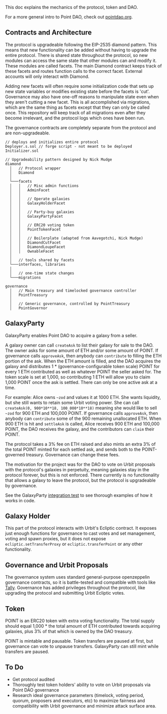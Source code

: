 This doc explains the mechanics of the protocol, token and DAO.

For a more general intro to Point DAO, check out [pointdao.org](https://pointdao.org).

## Contracts and Architecture

The protocol is upgradeable following the EIP-2535 diamond pattern. This means that new functionality can be added without having to upgrade the entire protocol. There is shared state throughout the protocol, so new modules can access the same state that other modules can and modify it. These modules are called facets. The main Diamond contract keeps track of these facets and routes function calls to the correct facet. External accounts will only interact with Diamond.

Adding new facets will often require some initialization code that sets up new state variables or modifies existing state before the facets is 'cut'. Governance may also have one-off reasons to manipulate state even when they aren't cutting a new facet. This is all accomplished via migrations, which are the same thing as facets except that they can only be called once. This repository will keep track of all migrations even after they become irrelevant, and the protocol logs which ones have been run.

The governance contracts are completely separate from the protocol and are non-upgradeable.

```
// deploys and initializes entire protocol
Deployer.s.sol // forge script - not meant to be deployed
Initializer.sol

// Upgradeability pattern designed by Nick Mudge
diamond
  │   // Protocol wrapper
  │   Diamond
  │
  └───facets
  │   │   // Misc admin functions
  │   │   AdminFacet
  │   │
  │   │   // Operate galaxies
  │   │   GalaxyHolderFacet
  │   │
  │   │   // Party-buy galaxies
  │   │   GalaxyPartyFacet
  │   │
  │   │   // ERC20 voting token
  │   │   PointTokenFacet
  │   │
  │   │   // Boilerplate (adapted from Aavegotchi, Nick Mudge)
  │   │   DiamondCutFacet
  │   │   DiamondLoupeFacet
  │   │   OwnableFacet
  │
  │   // tools shared by facets
  └───interfaces, libraries
  │
  │   // one-time state changes
  └───migrations

governance
  │   // Main treasury and timelocked governance controller
  │   PointTreasury
  │
  │   // Generic governance, controlled by PointTreasury
  │   PointGovernor
```

## GalaxyParty

GalaxyParty enables Point DAO to acquire a galaxy from a seller.

A galaxy owner can call `createAsk` to list their galaxy for sale to the DAO. The owner asks for some amount of ETH and/or some amount of POINT. If governance calls `approveAsk`, then anybody can `contribute` to filling the ETH portion of the ask. When the ETH amount is filled, and the DAO acquires the galaxy and distributes 1 \* (governance-configurable token scale) POINT for every 1 ETH contributed as well as whatever POINT the seller asked for. The token scale is set at 1,000, so contributing 1 ETH will allow you to claim 1,000 POINT once the ask is settled. There can only be one active ask at a time.

For example: Alice owns `~zod` and values it at 1000 ETH. She wants liquidity, but she still wants to retain some Urbit voting power. She can call `createAsk(0, 900*10**18, 100_000*10**18)` meaning she would like to sell `~zod` for 900 ETH and 100,000 POINT. If governance calls `approveAsk`, then anybody can `contribute` some of the 900 remaining unallocated ETH. When 900 ETH is hit and `settleAsk` is called, Alice receives 900 ETH and 100,000 POINT, the DAO receives the galaxy, and the contributors can `claim` their POINT.

The protocol takes a 3% fee on ETH raised and also mints an extra 3% of the total POINT minted for each settled ask, and sends both to the POINT-governed treasury. Governance can change these fees.

The motivation for the project was for the DAO to vote on Urbit proposals with the protocol's galaxies in perpetuity, meaning galaxies stay in the protocol forever, but this is not enforced. There currently is no functionality that allows a galaxy to leave the protocol, but the protocol is upgradeable by governance.

See the GalaxyParty [integration test](https://github.com/pointdao/contracts/blob/main/src/test/GalaxyParty.integration.t.sol) to see thorough examples of how it works in code.

## Galaxy Holder

This part of the protocol interacts with Urbit's Ecliptic contract. It exposes just enough functions for governance to cast votes and set management, voting and spawn proxies, but it does not expose `ecliptic.setTransferProxy` or `ecliptic.transferPoint` or any other functionality.

## Governance and Urbit Proposals

The governance system uses standard general-purpose openzeppelin governance contracts, so it is battle-tested and compatible with tools like [Tally](https://www.withtally.com/). Governance has added privileges throughout the protocol, like upgrading the protocol and submitting Urbit Ecliptic votes.

## Token

POINT is an ERC20 token with extra voting functionality. The total supply should equal 1,000 \* the total amount of ETH contributed towards acquiring galaxies, plus 3% of that which is owned by the DAO treasury.

POINT is mintable and pausable. Token transfers are paused at first, but governance can vote to unpause transfers. GalaxyParty can still mint while transfers are paused.

## To Do

- Get protocol audited
- Thoroughly test token holders' ability to vote on Urbit proposals via Point DAO governance
- Research ideal governance parameters (timelock, voting period, quorum, proposers and executors, etc) to maximize fairness and compatibility with Urbit governance and minimize attack surface area.
